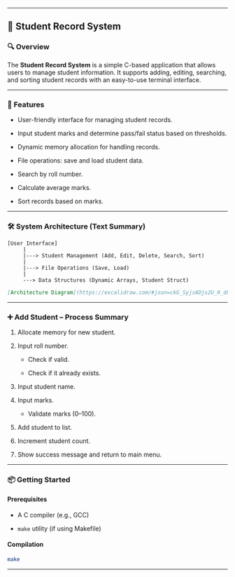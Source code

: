 
* * *

📘 Student Record System
------------------------

### 🔍 Overview

The **Student Record System** is a simple C-based application that allows users to manage student information. It supports adding, editing, searching, and sorting student records with an easy-to-use terminal interface.

* * *

### 🚀 Features

*   User-friendly interface for managing student records.
    
*   Input student marks and determine pass/fail status based on thresholds.
    
*   Dynamic memory allocation for handling records.
    
*   File operations: save and load student data.
    
*   Search by roll number.
    
*   Calculate average marks.
    
*   Sort records based on marks.
    

* * *

### 🛠️ System Architecture (Text Summary)

```
[User Interface]
     |
     |---> Student Management (Add, Edit, Delete, Search, Sort)
     |
     |---> File Operations (Save, Load)
     |
     ---> Data Structures (Dynamic Arrays, Student Struct)
```



```markdown
[Architecture Diagram](https://excalidraw.com/#json=ckG_SyjsADjs2U_0_dLcK,nw4arQDPmLURHkWsgi8DJQ)
```

* * *

### ➕ Add Student – Process Summary

1.  Allocate memory for new student.
    
2.  Input roll number.
    
    *   Check if valid.
        
    *   Check if it already exists.
        
3.  Input student name.
    
4.  Input marks.
    
    *   Validate marks (0–100).
        
5.  Add student to list.
    
6.  Increment student count.
    
7.  Show success message and return to main menu.
    

* * *

### 📦 Getting Started

#### Prerequisites

*   A C compiler (e.g., GCC)
    
*   `make` utility (if using Makefile)
    

#### Compilation

```bash
make
```

* * *
